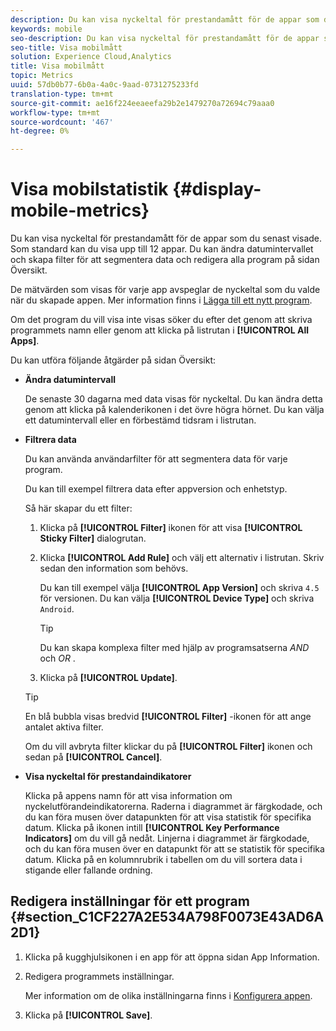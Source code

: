 ```yaml
---
description: Du kan visa nyckeltal för prestandamått för de appar som du senast visade. Som standard kan du visa upp till 12 appar. Du kan ändra datumintervallet och skapa filter för att segmentera data och redigera alla program på sidan Översikt.
keywords: mobile
seo-description: Du kan visa nyckeltal för prestandamått för de appar som du senast visade. Som standard kan du visa upp till 12 appar. Du kan ändra datumintervallet och skapa filter för att segmentera data och redigera alla program på sidan Översikt.
seo-title: Visa mobilmått
solution: Experience Cloud,Analytics
title: Visa mobilmått
topic: Metrics
uuid: 57db0b77-6b0a-4a0c-9aad-0731275233fd
translation-type: tm+mt
source-git-commit: ae16f224eeaeefa29b2e1479270a72694c79aaa0
workflow-type: tm+mt
source-wordcount: '467'
ht-degree: 0%

---
```



# Visa mobilstatistik {#display-mobile-metrics}

Du kan visa nyckeltal för prestandamått för de appar som du senast visade. Som standard kan du visa upp till 12 appar. Du kan ändra datumintervallet och skapa filter för att segmentera data och redigera alla program på sidan Översikt.

De mätvärden som visas för varje app avspeglar de nyckeltal som du valde när du skapade appen. Mer information finns i [Lägga till ett nytt program](/help/using/manage-apps/t-new-app.md).

Om det program du vill visa inte visas söker du efter det genom att skriva programmets namn eller genom att klicka på listrutan i **[!UICONTROL All Apps]**.

Du kan utföra följande åtgärder på sidan Översikt:

* **Ändra datumintervall**

   De senaste 30 dagarna med data visas för nyckeltal. Du kan ändra detta genom att klicka på kalenderikonen i det övre högra hörnet. Du kan välja ett datumintervall eller en förbestämd tidsram i listrutan.

* **Filtrera data**

   Du kan använda användarfilter för att segmentera data för varje program.

   Du kan till exempel filtrera data efter appversion och enhetstyp.

   Så här skapar du ett filter:

   1. Klicka på **[!UICONTROL Filter]** ikonen för att visa **[!UICONTROL Sticky Filter]** dialogrutan.
   1. Klicka **[!UICONTROL Add Rule]** och välj ett alternativ i listrutan. Skriv sedan den information som behövs.

      Du kan till exempel välja **[!UICONTROL App Version]** och skriva `4.5` för versionen. Du kan välja **[!UICONTROL Device Type]** och skriva `Android`.

      >[!TIP]
      >
      >Du kan skapa komplexa filter med hjälp av programsatserna *AND* och *OR* .

   1. Klicka på **[!UICONTROL Update]**.
   >[!TIP]
   >
   >En blå bubbla visas bredvid **[!UICONTROL Filter]** -ikonen för att ange antalet aktiva filter.

   Om du vill avbryta filter klickar du på **[!UICONTROL Filter]** ikonen och sedan på **[!UICONTROL Cancel]**.

* **Visa nyckeltal för prestandaindikatorer**

   Klicka på appens namn för att visa information om nyckelutförandeindikatorerna. Raderna i diagrammet är färgkodade, och du kan föra musen över datapunkten för att visa statistik för specifika datum. Klicka på ikonen intill **[!UICONTROL Key Performance Indicators]** om du vill gå nedåt. Linjerna i diagrammet är färgkodade, och du kan föra musen över en datapunkt för att se statistik för specifika datum. Klicka på en kolumnrubrik i tabellen om du vill sortera data i stigande eller fallande ordning.

## Redigera inställningar för ett program {#section_C1CF227A2E534A798F0073E43AD6A2D1}

1. Klicka på kugghjulsikonen i en app för att öppna sidan App Information.
1. Redigera programmets inställningar.

   Mer information om de olika inställningarna finns i [Konfigurera appen](/help/using/c-manage-app-settings/c-mob-confg-app/c-mob-confg-app.md).

1. Klicka på **[!UICONTROL Save]**.
